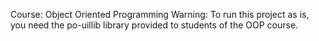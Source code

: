 Course: Object Oriented Programming
Warning: To run this project as is, you need the po-uillib library provided to students of the OOP course.
